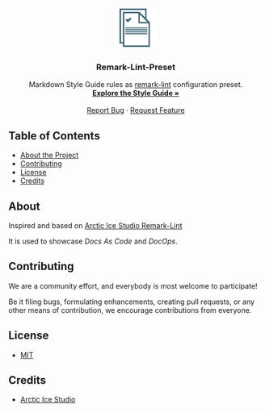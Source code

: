 <!-- PROJECT LOGO -->

<br />
<p align="center">
  <a href="https://github.com/ocular-d/demo-docs">
    <img src="docs/assets/ocular-d-logo.png" alt="Logo" width="80" height="80">
  </a>

  <h3 align="center">Remark-Lint-Preset</h3>

  <p align="center">
    Markdown Style Guide rules as <a href="https://github.com/remarkjs/remark-lint">remark-lint</a> configuration preset.
    <br />
    <a href="https://ocular-d.github.io/styleguide-markdown/"><strong>Explore the Style Guide »</strong></a>
    <br />
    <br />
    <a href="https://github.com/ocular-d/remark-preset-lint-ocular-d/issues">Report Bug</a>
    ·
    <a href="https://github.com/ocular-d/remark-preset-lint-ocular-d/issues">Request Feature</a>
  </p>
</p>

<!-- TABLE OF CONTENTS -->

## Table of Contents

- [About the Project](#about)
- [Contributing](#contributing)
- [License](#license)
- [Credits](#credits)

## About

Inspired and based on [Arctic Ice Studio Remark-Lint](https://github.com/arcticicestudio/remark-preset-lint-arcticicestudio "Link to page on GitHub")

It is used to showcase *Docs As Code* and *DocOps*.

## Contributing

We are a community effort, and everybody is most welcome to participate!

Be it filing bugs, formulating enhancements, creating pull requests, or any other means of contribution, we encourage contributions from everyone.

## License

- [MIT](https://github.com/ocular-d/remark-preset-lint-ocular-d/blob/master/LICENSE.md "Link to license")

## Credits

- [Arctic Ice Studio](https://github.com/arcticicestudio "Link to main GitHub page")

